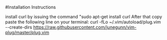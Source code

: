 #Installation Instructions

install curl by issuing the command "sudo apt-get install curl
After that copy paste the following line on your terminal:
curl -fLo ~/.vim/autoload/plug.vim --create-dirs https://raw.githubusercontent.com/junegunn/vim-plug/master/plug.vim
